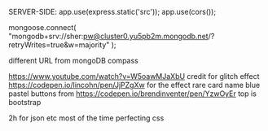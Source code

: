 SERVER-SIDE: 
app.use(express.static('src'));
app.use(cors()); 

mongoose.connect(
  "mongodb+srv://sher:pw@cluster0.yu5pb2m.mongodb.net/?retryWrites=true&w=majority"
);

different URL from mongoDB compass 

https://www.youtube.com/watch?v=W5oawMJaXbU credit for glitch effect 
https://codepen.io/lincohn/pen/JjPZgXw for the effect rare card name 
blue pastel buttons from https://codepen.io/brendinventer/pen/YzwOyEr 
top is bootstrap 

2h for json etc most of the time perfecting css
